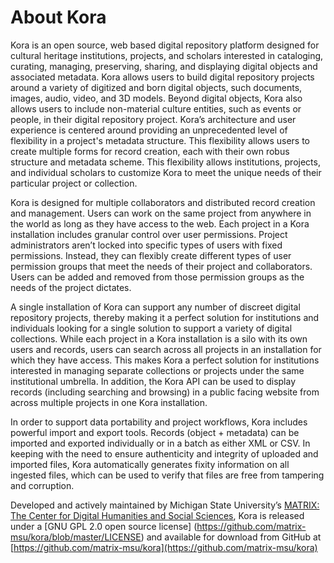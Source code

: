 # About Kora

Kora is an open source, web based digital repository platform designed for cultural heritage institutions, projects, and scholars interested in cataloging, curating, managing, preserving, sharing, and displaying digital objects and associated metadata.  Kora allows users to build digital repository projects around a variety of digitized and born digital objects, such documents, images, audio, video, and 3D models.  Beyond digital objects, Kora also allows users to include non-material culture entities, such as events or people, in their digital repository project.  Kora’s architecture and user experience is centered around providing an unprecedented level of flexibility in a project's metadata structure. This flexibility allows users to create multiple forms for record creation, each with their own robus structure and metadata scheme.  This flexibility allows institutions, projects, and individual scholars to customize Kora to meet the unique needs of their particular project or collection.

Kora is designed for multiple collaborators and distributed record creation and management.  Users can work on the same project from anywhere in the world as long as they have access to the web.  Each project in a Kora installation includes granular control over user permissions. Project administrators aren’t locked into specific types of users with fixed permissions.  Instead, they can flexibly create different types of user permission groups that meet the needs of their project and collaborators.  Users can be added and removed from those permission groups as the needs of the project dictates.  

A single installation of Kora can support any number of discreet digital repository projects, thereby making it a perfect solution for institutions and individuals looking for a single solution to support a variety of digital collections. While each project in a Kora installation is a silo with its own users and records, users can search across all projects in an installation for which they have access.  This makes Kora a perfect solution for institutions interested in managing separate collections or projects under the same institutional umbrella.  In addition, the Kora API can be used to display records (including searching and browsing) in a public facing website from across multiple projects in one Kora installation. 

In order to support data portability and project workflows, Kora includes powerful import and export tools.  Records (object + metadata) can be imported and exported individually or in a batch as either XML or CSV.  In keeping with the need to ensure authenticity and integrity of uploaded and imported files, Kora automatically generates fixity information on all ingested files, which can be used to verify that files are free from tampering and corruption. 

Developed and actively maintained by Michigan State University’s [MATRIX: The Center for Digital Humanities and Social Sciences](http://matrix.msu.edu), Kora is released under a [GNU GPL 2.0 open source license] (https://github.com/matrix-msu/kora/blob/master/LICENSE) and available for download from GitHub at [https://github.com/matrix-msu/kora](https://github.com/matrix-msu/kora)

<!--
!!! warning
    This is a common warning type admonition

        extra_css: [extra.css]

!!! caution
    This is a common caution type admonition

        extra_css: [extra.css]

!!! caution ""
    This caution admonition has had its title and icon suppressed

        extra_css: [extra.css]


!!! tip
    This is a common tip type of admonition

        extra_css: [extra.css]

!!! tip "Changed tip title from 'Tip'"
    This tip has had its title changed

        extra_css: [extra.css]

!!! note
    This is a common note type of admonition

        extra_css: [extra.css]

!!! generic
    This is a generic admonition, which will generate when the stated type is not recognized.

        extra_css: [extra.css]

!!! note ""
    This note admonition has its title and icon suppressed

        extra_css: [extra.css]
-->
